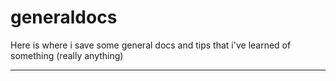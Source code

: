 # generaldocs
Here is where i save some general docs and tips that i've learned of something (really anything)

------------------------------------------------------------------------------------------------------------